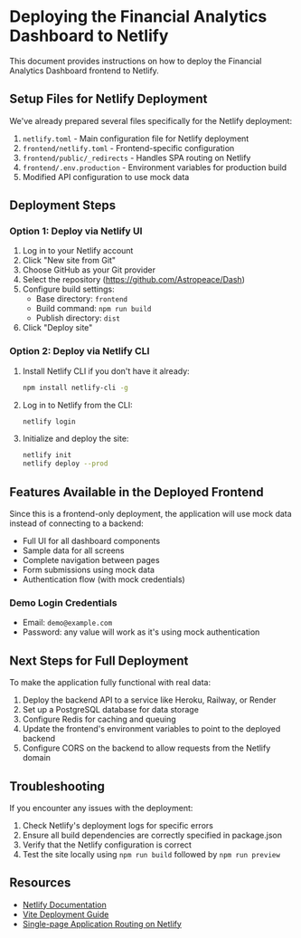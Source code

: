 # Deploying the Financial Analytics Dashboard to Netlify

This document provides instructions on how to deploy the Financial Analytics Dashboard frontend to Netlify.

## Setup Files for Netlify Deployment

We've already prepared several files specifically for the Netlify deployment:

1. `netlify.toml` - Main configuration file for Netlify deployment
2. `frontend/netlify.toml` - Frontend-specific configuration 
3. `frontend/public/_redirects` - Handles SPA routing on Netlify
4. `frontend/.env.production` - Environment variables for production build
5. Modified API configuration to use mock data

## Deployment Steps

### Option 1: Deploy via Netlify UI

1. Log in to your Netlify account
2. Click "New site from Git"
3. Choose GitHub as your Git provider
4. Select the repository (https://github.com/Astropeace/Dash)
5. Configure build settings:
   - Base directory: `frontend`
   - Build command: `npm run build`
   - Publish directory: `dist`
6. Click "Deploy site"

### Option 2: Deploy via Netlify CLI

1. Install Netlify CLI if you don't have it already:
   ```bash
   npm install netlify-cli -g
   ```

2. Log in to Netlify from the CLI:
   ```bash
   netlify login
   ```

3. Initialize and deploy the site:
   ```bash
   netlify init
   netlify deploy --prod
   ```

## Features Available in the Deployed Frontend

Since this is a frontend-only deployment, the application will use mock data instead of connecting to a backend:

- Full UI for all dashboard components
- Sample data for all screens
- Complete navigation between pages
- Form submissions using mock data
- Authentication flow (with mock credentials)

### Demo Login Credentials

- Email: `demo@example.com`
- Password: any value will work as it's using mock authentication

## Next Steps for Full Deployment

To make the application fully functional with real data:

1. Deploy the backend API to a service like Heroku, Railway, or Render
2. Set up a PostgreSQL database for data storage
3. Configure Redis for caching and queuing
4. Update the frontend's environment variables to point to the deployed backend
5. Configure CORS on the backend to allow requests from the Netlify domain

## Troubleshooting

If you encounter any issues with the deployment:

1. Check Netlify's deployment logs for specific errors
2. Ensure all build dependencies are correctly specified in package.json
3. Verify that the Netlify configuration is correct
4. Test the site locally using `npm run build` followed by `npm run preview`

## Resources

- [Netlify Documentation](https://docs.netlify.com/)
- [Vite Deployment Guide](https://vitejs.dev/guide/static-deploy.html#netlify)
- [Single-page Application Routing on Netlify](https://docs.netlify.com/routing/redirects/rewrites-proxies/#history-pushstate-and-single-page-apps)
